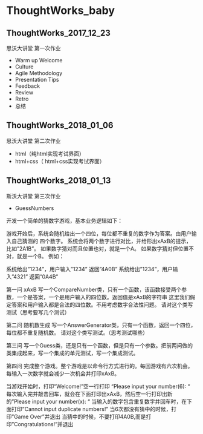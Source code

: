 # ThoughtWorks_baby

## ThoughtWorks_2017_12_23
思沃大讲堂 第一次作业

- Warm up Welcome
- Culture
- Agile Methodology
- Presentation Tips
- Feedback
- Review
- Retro
- 总结

## ThoughtWorks_2018_01_06
思沃大讲堂 第二次作业

- html（纯html实现考试界面）
- html+css（ html+css实现考试界面）

## ThoughtWorks_2018_01_13
斯沃大讲堂 第三次作业

- GuessNumbers

开发一个简单的猜数字游戏，基本业务逻辑如下：

游戏开始后，系统会随机给出一个四位，每位都不重复的数字作为答案。由用户输入自己猜测的 四个数字。 系统会将两个数字进行对比，并给形出xAxB的提示， 比如”2A1B”。 如果数字猜对而且位置也对，就是一个A。 如果数字猜对但位置不对，就是一个B。 例如：

系统给出”1234”，用户输入”1234” 返回”4A0B” 系统给出”1234”，用户输入”4321” 返回”0A4B”

第一问 xAxB
写一个CompareNumber类，只有一个函数，该函数接受两个参数，一个是答案，一个是用户输入的四位数。返回值是xAxB的字符串 这里我们假定答案和用户输入都是合法的四位数。不用考虑数字合法性问题。 请对这个类写测试（思考要写几个测试）

第二问 随机数生成
写一个AnswerGenerator类，只有一个函数，返回一个四位，每位都不重复随机数。 请对这个类写测试。（思考测试哪些）

第三问
写一个Guess类，还是只有一个函数，但是只有一个参数。把前两问做的类集成起来，写一个集成的单元测试，写一个集成测试。

第四问
完成整个游戏。整个游戏是以命令行方式进行的。每回游戏有六次机会。每输入一次数字就会减少一次机会并打印xAxB。

当游戏开始时，打印“Welcome!”空一行打印 “Please input your number(6): “ 每次输入完并敲击回车，就会在下面打印出xAxB，然后空一行打印出新的”Please input your number(x): “ 当输入的数字包含重复数字并回车时，在下面打印”Cannot input duplicate numbers!” 当6次都没有猜中的时候，打印”Game Over”并退出 当猜中的时候，不要打印4A0B,而是打印”Congratulations!”并退出

